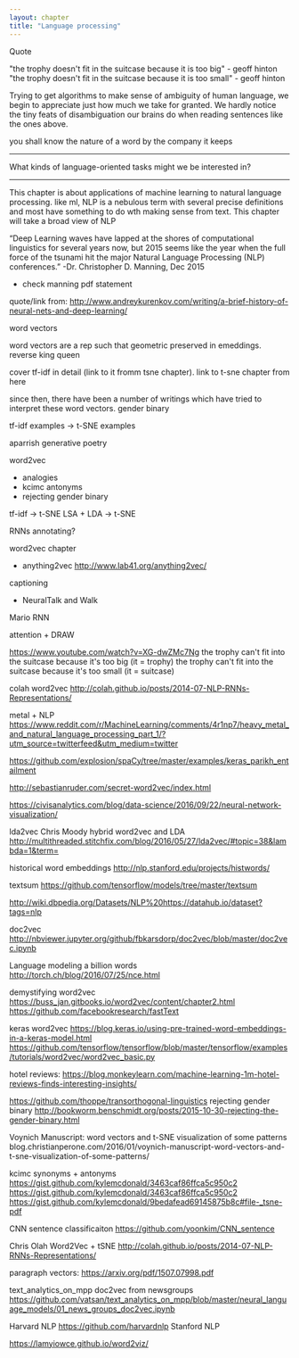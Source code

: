 ```yaml
---
layout: chapter
title: "Language processing"
---
```



Quote

"the trophy doesn't fit in the suitcase because it is too big" - geoff hinton
"the trophy doesn't fit in the suitcase because it is too small" - geoff hinton

Trying to get algorithms to make sense of ambiguity of human language, we begin to appreciate just how much we take for granted. We hardly notice the tiny feats of disambiguation our brains do when reading sentences like the ones above.

you shall know the nature of a word by the company it keeps

----

What kinds of language-oriented tasks might we be interested in?

----

This chapter is about applications of machine learning to natural language processing. like ml, NLP is a nebulous term with several precise definitions and most have something to do wth making sense from text. This chapter will take a broad view of NLP


“Deep Learning waves have lapped at the shores of computational linguistics for several years now, but 2015 seems like the year when the full force of the tsunami hit the major Natural Language Processing (NLP) conferences.” -Dr. Christopher D. Manning, Dec 2015 

 - check manning pdf statement

quote/link from: http://www.andreykurenkov.com/writing/a-brief-history-of-neural-nets-and-deep-learning/


word vectors

word vectors are a rep such that geometric preserved in emeddings.
reverse king queen

cover tf-idf in detail (link to it fromm  tsne chapter). link to t-sne chapter from here

since then, there have been a number of writings which have tried to interpret these word vectors. gender binary


tf-idf examples -> t-SNE examples

aparrish generative poetry

word2vec
 - analogies
 - kcimc antonyms
 - rejecting gender binary


tf-idf -> t-SNE
LSA + LDA -> t-SNE

RNNs annotating?


word2vec chapter
 - anything2vec http://www.lab41.org/anything2vec/

captioning
 - NeuralTalk and Walk

Mario RNN

attention + DRAW


https://www.youtube.com/watch?v=XG-dwZMc7Ng
the trophy can't fit into the suitcase because it's too big (it = trophy)
the trophy can't fit into the suitcase because it's too small (it = suitcase)



colah word2vec http://colah.github.io/posts/2014-07-NLP-RNNs-Representations/

metal + NLP
https://www.reddit.com/r/MachineLearning/comments/4r1np7/heavy_metal_and_natural_language_processing_part_1/?utm_source=twitterfeed&utm_medium=twitter

https://github.com/explosion/spaCy/tree/master/examples/keras_parikh_entailment

http://sebastianruder.com/secret-word2vec/index.html

https://civisanalytics.com/blog/data-science/2016/09/22/neural-network-visualization/


lda2vec Chris Moody hybrid word2vec and LDA  http://multithreaded.stitchfix.com/blog/2016/05/27/lda2vec/#topic=38&lambda=1&term=

historical word embeddings http://nlp.stanford.edu/projects/histwords/

textsum https://github.com/tensorflow/models/tree/master/textsum

http://wiki.dbpedia.org/Datasets/NLP%20https://datahub.io/dataset?tags=nlp

doc2vec http://nbviewer.jupyter.org/github/fbkarsdorp/doc2vec/blob/master/doc2vec.ipynb

Language modeling a billion words http://torch.ch/blog/2016/07/25/nce.html

demystifying word2vec https://buss_jan.gitbooks.io/word2vec/content/chapter2.html
https://github.com/facebookresearch/fastText

keras word2vec https://blog.keras.io/using-pre-trained-word-embeddings-in-a-keras-model.html
https://github.com/tensorflow/tensorflow/blob/master/tensorflow/examples/tutorials/word2vec/word2vec_basic.py

hotel reviews: https://blog.monkeylearn.com/machine-learning-1m-hotel-reviews-finds-interesting-insights/

https://github.com/thoppe/transorthogonal-linguistics
rejecting gender binary http://bookworm.benschmidt.org/posts/2015-10-30-rejecting-the-gender-binary.html

Voynich Manuscript: word vectors and t-SNE visualization of some patterns blog.christianperone.com/2016/01/voynich-manuscript-word-vectors-and-t-sne-visualization-of-some-patterns/

kcimc synonyms + antonyms
https://gist.github.com/kylemcdonald/3463caf86ffca5c950c2
https://gist.github.com/kylemcdonald/3463caf86ffca5c950c2
https://gist.github.com/kylemcdonald/9bedafead69145875b8c#file-_tsne-pdf

CNN sentence classificaiton https://github.com/yoonkim/CNN_sentence

Chris Olah Word2Vec + tSNE http://colah.github.io/posts/2014-07-NLP-RNNs-Representations/

paragraph vectors: https://arxiv.org/pdf/1507.07998.pdf

text_analytics_on_mpp doc2vec from newsgroups https://github.com/vatsan/text_analytics_on_mpp/blob/master/neural_language_models/01_news_groups_doc2vec.ipynb

Harvard NLP https://github.com/harvardnlp
Stanford NLP

https://lamyiowce.github.io/word2viz/